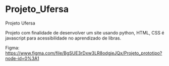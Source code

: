 # Projeto_Ufersa
Projeto Ufersa

Projeto com finalidade de desenvolver um site usando python,
 HTML, CSS é javascript para acessibilidade no aprendizado de libras. 

Figma: https://www.figma.com/file/BgSUE3rDxw3LR8odgjeJQx/Projeto_prototipo?node-id=0%3A1

